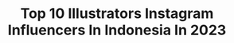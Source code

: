 ---
title: Top 10 Illustrators Instagram Influencers In Indonesia In 2023
description: >-
  Find top illustrators Instagram influencers in Indonesia in 2023. Most popular hashtags: #illustration #artwork #drawing #art.
platform: Instagram
hits: 82
text_top: Analyze the top-rated Instagram influencers on inBeat.
text_bottom: inBeat aggregates 82 Instagram influencers like this in Indonesia for you to work with.
profiles:
  - username: "ggwp_riry"
    fullname: >-
      Riani Len Mochi
    bio: >-
      Brand Ambassador of @ggwp_esports Lazy Illustrator • Cosplayer • Gamer Business 📩 riani.sh@ggwp.id +62 81281806111 (Wenny)
    location: "Indonesia"
    followers: 29653
    engagement: 949
    commentsToLikes: 0.032954
    id: ck0tw5j17e4160i19by621sws
    verified: false
    hashtags: "#azurlane, #mood, #womanesiaa, #girls"
  - username: "wd.willy"
    fullname: >-
      WEDE
    bio: >-
      Illustrator 🇲🇨 For collaboration and commission work : ✉️ wdwilly06@gmail.com #Wdwilly
    location: "Indonesia"
    followers: 42502
    engagement: 597
    commentsToLikes: 0.013925
    id: ck15q4naq12sy0i19e75xgxdf
    verified: false
    hashtags: "#indonesia, #design, #designcharacter, #wdwilly"
  - username: "ganeca__"
    fullname: >-
      Gavriella Diandra Ganesh
    bio: >-
      @coretan_ganeca / @jl_ganeca / Illustrator - animator Ask for collaboration/comission: gavriella.diandra.gd@gmail.com
    location: "Indonesia"
    followers: 12073
    engagement: 1436
    commentsToLikes: 0.020059
    id: ckaosxjx2th0x0i78jroo3gic
    verified: false
    hashtags: "#indonesiapride, #princessdisney, #lathichallenge, #indonesia"
  - username: "inikeke"
    fullname: >-
      Eunike Nugroho
    bio: >-
      A full time mother & part time illustrator | Watercolours | Botanical Art | Indonesia @IDSBA founder, fellow of @societybotanicalartists
    location: "Indonesia"
    followers: 56471
    engagement: 417
    commentsToLikes: 0.072771
    id: ck0uaxer3ddvj0i19ftqsnbui
    verified: false
    hashtags: "#watercolor, #wip, #idsba, #theartofbotanicalillustration"
  - username: "dini_marl"
    fullname: >-
      dini marlina
    bio: >-
      Illustrator & comic artist art : #dinimarlinagaleri Exclusive PinArtist @mintyxpins Enamel Pin commission:CLOSED❌ Please repost with credit ^^
    location: "Indonesia"
    followers: 13416
    engagement: 883
    commentsToLikes: 0.026953
    id: ck8td46yu1ss90j78t6vbu5kz
    verified: false
    hashtags: "#andiadinata, #dinimarlinacommission, #dinimarlinagaleri, #faceyourart"
  - username: "harry_sandi"
    fullname: >-
      harry sandi
    bio: >-
      🌏 INDONESIAN 📍Bandung,🇮 🇳 🇩 🇴 🇳 🇪 🇸 🇮 🇦 💛 Fashion Illustrator ♌ Fashion Designer
    location: "Indonesia"
    followers: 65128
    engagement: 274
    commentsToLikes: 0.009558
    id: ck0tyw97iobte0i19rv5v4qtc
    verified: false
    hashtags: "#fashionillustration, #sketching, #pencil, #drawing"
  - username: "poppy_betha"
    fullname: >-
      Poy
    bio: >-
      ♒ she/they 🚫 do NOT repost&use w/o permission/credit 🦄 Illustrator @weirdsgn studio 🐻 Part of @mario_bearcode 📍 Indonesia 💌 poppybetharia@gmail.com
    location: "Indonesia"
    followers: 33437
    engagement: 2802
    commentsToLikes: 0.004399
    id: ck8t1u518x1lb0j78m7g6as17
    verified: false
    hashtags: "#artwork, #digitaldrawing, #gore, #drawthisinyourstylechallenge"
  - username: "krisanti_comics"
    fullname: >-
      Devita Krisanti
    bio: >-
      Comic Artist Relatable Comic Strips Sri Asih (Webtoon) illustrator Personal Account: @devitakrisanti --- 📩 Business Inquiry: Rendy (+62 821-2565-5247)
    location: "Indonesia"
    followers: 124483
    engagement: 917
    commentsToLikes: 0.015290
    id: ckap8bklsnoc80i78fqpqsf6l
    verified: false
    hashtags: "#apple, #illustration, #webtoonid, #manhwa"
  - username: "raunak_fashion_illustration"
    fullname: >-
      Raunak Rai
    bio: >-
      Selftaught Fashion illustrator Dm me for commission work Youtuber.. I'm @its_.rauni_
    location: "Indonesia"
    followers: 12385
    engagement: 1126
    commentsToLikes: 0.041745
    id: ckaoztce6nb9a0i78732ekyqe
    verified: false
    hashtags: "#sketch, #artistoninstagram, #raunak, #illustrationsketch"
  - username: "sendisiswadi"
    fullname: >-
      Sendi Siswadi
    bio: >-
      #visualartist #illustrator #freelancer
    location: "Indonesia"
    followers: 5054
    engagement: 1803
    commentsToLikes: 0.040287
    id: ck15sfs6ocsqh0i194v0o0ufn
    verified: false
    hashtags: "#mythology, #budaya, #illustration, #berkaryadirumah"
---